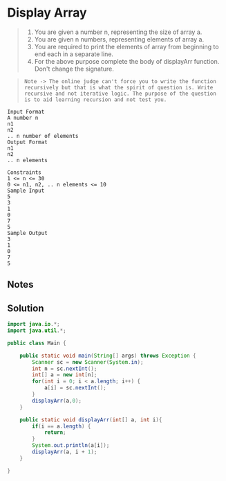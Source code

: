 # Display Array

> 1. You are given a number n, representing the size of array a.
> 2. You are given n numbers, representing elements of array a.
> 3. You are required to print the elements of array from beginning to end each in a separate line.
> 4. For the above purpose complete the body of displayArr function. Don't change the signature.

> `Note -> The online judge can't force you to write the function recursively but that is what the spirit of question is. Write recursive and not iterative logic. The purpose of the question is to aid learning recursion and not test you.`

```text
Input Format
A number n
n1
n2
.. n number of elements
Output Format
n1
n2
.. n elements

Constraints
1 <= n <= 30
0 <= n1, n2, .. n elements <= 10
Sample Input
5
3
1
0
7
5
Sample Output
3
1
0
7
5
```

## Notes




## Solution

```java
import java.io.*;
import java.util.*;

public class Main {

    public static void main(String[] args) throws Exception {
        Scanner sc = new Scanner(System.in);
        int n = sc.nextInt();
        int[] a = new int[n];
        for(int i = 0; i < a.length; i++) {
            a[i] = sc.nextInt();
        }
        displayArr(a,0);
    }

    public static void displayArr(int[] a, int i){
        if(i == a.length) {
            return;
        }
        System.out.println(a[i]);
        displayArr(a, i + 1);
    }

}
```